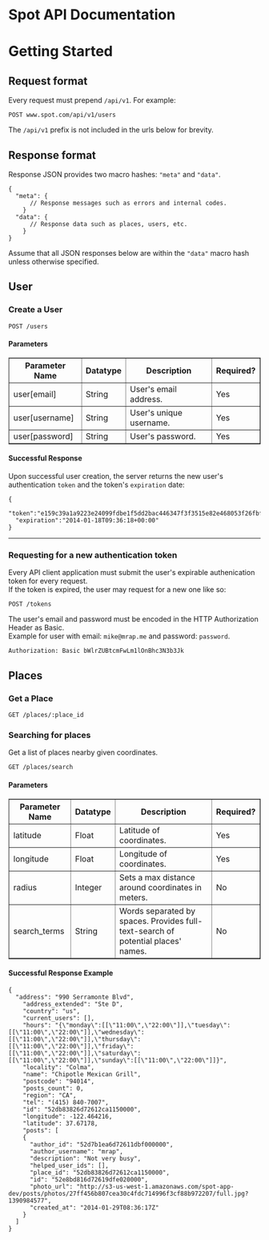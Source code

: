Spot API Documentation
=======================

Getting Started
===============

## Request format

Every request must prepend `/api/v1`. For example:

    POST www.spot.com/api/v1/users

The `/api/v1` prefix is not included in the urls below for brevity.

## Response format

Response JSON provides two macro hashes: `"meta"` and `"data"`.

    {
      "meta": {
          // Response messages such as errors and internal codes.
        }
      "data": {
          // Response data such as places, users, etc.
        }
    }

Assume that all JSON responses below are within the `"data"` macro hash
unless otherwise specified.

## User

### Create a User

    POST /users

#### Parameters

<table border="1">
  <tr>
    <th>Parameter Name</th>
    <th>Datatype</th>
    <th>Description</th>
    <th>Required?</th>
  </tr>
  <tr>
    <td>user[email]</td>
    <td>String</td>
    <td>User's email address.</td>
    <td>Yes</td>
  </tr>
  <tr>
    <td>user[username]</td>
    <td>String</td>
    <td>User's unique username.</td>
    <td>Yes</td>
  </tr>
  <tr>
    <td>user[password]</td>
    <td>String</td>
    <td>User's password.</td>
    <td>Yes</td>
  </tr>
</table>

#### Successful Response

Upon successful user creation, the server returns the new user's authentication `token`
and the token's `expiration` date:

    {
      "token":"e159c39a1a9223e24099fdbe1f5dd2bac446347f3f3515e82e468053f26fbfbf4b8bd64edd4c1a4fb63018dfddfe429077ff2c153dfc9f3e4337aad3ee50868a",
      "expiration":"2014-01-18T09:36:18+00:00"
    }

----------------------------------------------

### Requesting for a new authentication token

Every API client application must submit the user's expirable authenication token
for every request.  
If the token is expired, the user may request for a new one like so:

    POST /tokens

The user's email and password must be encoded in the HTTP Authorization Header as Basic.  
Example for user with email: `mike@mrap.me` and password: `password`.

    Authorization: Basic bWlrZUBtcmFwLm1lOnBhc3N3b3Jk

## Places

### Get a Place

    GET /places/:place_id

### Searching for places

Get a list of places nearby given coordinates.

    GET /places/search

#### Parameters

<table border="1">
  <tr>
    <th>Parameter Name</th>
    <th>Datatype</th>
    <th>Description</th>
    <th>Required?</th>
  </tr>
  <tr>
    <td>latitude</td>
    <td>Float</td>
    <td>Latitude of coordinates.</td>
    <td>Yes</td>
  </tr>
  <tr>
    <td>longitude</td>
    <td>Float</td>
    <td>Longitude of coordinates.</td>
    <td>Yes</td>
  </tr>
  <tr>
    <td>radius</td>
    <td>Integer</td>
    <td>Sets a max distance around coordinates in meters.</td>
    <td>No</td>
  </tr>
  <tr>
    <td>search_terms</td>
    <td>String</td>
    <td>Words separated by spaces. Provides full-text-search of potential places' names.  </td>
    <td>No</td>
  </tr>
</table>

#### Successful Response Example

    {
      "address": "990 Serramonte Blvd",
        "address_extended": "Ste D",
        "country": "us",
        "current_users": [],
        "hours": "{\"monday\":[[\"11:00\",\"22:00\"]],\"tuesday\":[[\"11:00\",\"22:00\"]],\"wednesday\":[[\"11:00\",\"22:00\"]],\"thursday\":[[\"11:00\",\"22:00\"]],\"friday\":[[\"11:00\",\"22:00\"]],\"saturday\":[[\"11:00\",\"22:00\"]],\"sunday\":[[\"11:00\",\"22:00\"]]}",
        "locality": "Colma",
        "name": "Chipotle Mexican Grill",
        "postcode": "94014",
        "posts_count": 0,
        "region": "CA",
        "tel": "(415) 840-7007",
        "id": "52db83826d72612ca1150000",
        "longitude": -122.464216,
        "latitude": 37.67178,
        "posts": [
        {
          "author_id": "52d7b1ea6d72611dbf000000",
          "author_username": "mrap",
          "description": "Not very busy",
          "helped_user_ids": [],
          "place_id": "52db83826d72612ca1150000",
          "id": "52e8bd816d72619dfe020000",
          "photo_url": "http://s3-us-west-1.amazonaws.com/spot-app-dev/posts/photos/27ff456b807cea30c4fdc714996f3cf88b972207/full.jpg?1390984577",
          "created_at": "2014-01-29T08:36:17Z"
        }
      ]
    }
